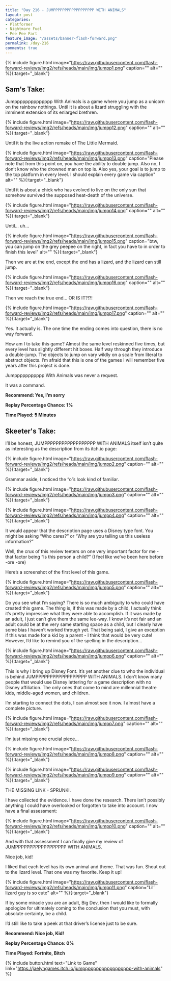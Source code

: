```yaml
---
title: "Day 216 - JUMPPPPPPPPPPPPPPPPPP WITH ANIMALS"
layout: post
categories:
- Platformer
- Nightmare Fuel
- Pee Pee Fart
feature_image: "/assets/banner-flash-forward.png"
permalink: /day-216
comments: true
---
```


{% include figure.html image="https://raw.githubusercontent.com/flash-forward-reviews/img2/refs/heads/main/img/jumpp1.png" caption="" alt="" %}{:target="_blank"}
 
## Sam's Take:

Jumpppppppppppppp With Animals is a game where you jump as a unicorn on the rainbow nothings. Until it is about a lizard struggling with the imminent extension of its enlarged brethren.

{% include figure.html image="https://raw.githubusercontent.com/flash-forward-reviews/img2/refs/heads/main/img/jumpp12.png" caption="" alt="" %}{:target="_blank"}

Until it is the live action remake of The Little Mermaid.

{% include figure.html image="https://raw.githubusercontent.com/flash-forward-reviews/img2/refs/heads/main/img/jumpp13.png" caption="Please note that from this point on, you have the ability to double jump. Also no, I don’t know who the drowned man on top is. Also yes, your goal is to jump to the top platform in every level. I should explain every game via caption" alt="" %}{:target="_blank"}

Until it is about a chick who has evolved to live on the only sun that somehow survived the supposed heat-death of the universe.

{% include figure.html image="https://raw.githubusercontent.com/flash-forward-reviews/img2/refs/heads/main/img/jumpp14.png" caption="" alt="" %}{:target="_blank"}

Until... uh...

{% include figure.html image="https://raw.githubusercontent.com/flash-forward-reviews/img2/refs/heads/main/img/jumpp15.png" caption="btw, you can jump on the grey peepee on the right, in fact you have to in order to finish this level" alt="" %}{:target="_blank"}

Then we are at the end, except the end has a lizard, and the lizard can still jump.

{% include figure.html image="https://raw.githubusercontent.com/flash-forward-reviews/img2/refs/heads/main/img/jumpp16.png" caption="" alt="" %}{:target="_blank"}

Then we reach the true end... OR IS IT?!?!

{% include figure.html image="https://raw.githubusercontent.com/flash-forward-reviews/img2/refs/heads/main/img/jumpp17.png" caption="" alt="" %}{:target="_blank"}

Yes. It actually is. The one time the ending comes into question, there is no way forward.

How am I to take this game? Almost the same level reskinned five times, but every level has slightly different hit boxes. Half way through they introduce a double-jump. The objects to jump on vary wildly on a scale from literal to abstract objects. I’m afraid that this is one of the games I will remember five years after this project is done.

Jumppppppppppp With Animals was never a request.

It was a command.

**Recommend: Yes, I’m sorry**

**Replay Percentage Chance: 1%**

**Time Played: 5 Minutes** 

## Skeeter's Take:

I’ll be honest, JUMPPPPPPPPPPPPPPPPPP WITH ANIMALS itself isn’t quite as interesting as the description from its itch.io page: 

{% include figure.html image="https://raw.githubusercontent.com/flash-forward-reviews/img2/refs/heads/main/img/jumpp2.png" caption="" alt="" %}{:target="_blank"}

Grammar aside, I noticed the “o”s look kind of familiar. 

{% include figure.html image="https://raw.githubusercontent.com/flash-forward-reviews/img2/refs/heads/main/img/jumpp3.png" caption="" alt="" %}{:target="_blank"}

{% include figure.html image="https://raw.githubusercontent.com/flash-forward-reviews/img2/refs/heads/main/img/jumpp4.png" caption="" alt="" %}{:target="_blank"}

It would appear that the description page uses a Disney type font. 
You might be asking “Who cares?” or “Why are you telling us this useless information?” 

Well, the crux of this review teeters on one very important factor for me - that factor being “Is this person a child?” (I feel like we’ve been here before    -ore    -ore) 

Here’s a screenshot of the first level of this game.

{% include figure.html image="https://raw.githubusercontent.com/flash-forward-reviews/img2/refs/heads/main/img/jumpp5.png" caption="" alt="" %}{:target="_blank"}

Do you see what I’m saying? There is so much ambiguity to who could have created this game. The thing is, if this was made by a child, I actually think it’s pretty impressive what they were able to accomplish. If it was made by an adult, I just can’t give them the same lee-way. I know it’s not fair and an adult could be at the very same starting space as a child, but I clearly have some bias I haven’t worked through yet. That being said, I give an exception if this was made for a kid by a parent - I think that would be very cute! However, I’d like to remind you of the spelling in the description… 

{% include figure.html image="https://raw.githubusercontent.com/flash-forward-reviews/img2/refs/heads/main/img/jumpp6.png" caption="" alt="" %}{:target="_blank"}

This is why I bring up Disney Font. It’s yet another clue to who the individual is behind JUMPPPPPPPPPPPPPPPPPP WITH ANIMALS. I don’t know many people that would use Disney lettering for a game description with no Disney affiliation. The only ones that come to mind are millennial theatre kids, middle-aged women, and children. 

I’m starting to connect the dots, I can almost see it now. I almost have a complete picture. 

{% include figure.html image="https://raw.githubusercontent.com/flash-forward-reviews/img2/refs/heads/main/img/jumpp7.png" caption="" alt="" %}{:target="_blank"}

I’m just missing one crucial piece… 

{% include figure.html image="https://raw.githubusercontent.com/flash-forward-reviews/img2/refs/heads/main/img/jumpp8.png" caption="" alt="" %}{:target="_blank"}

{% include figure.html image="https://raw.githubusercontent.com/flash-forward-reviews/img2/refs/heads/main/img/jumpp9.png" caption="" alt="" %}{:target="_blank"}

THE MISSING LINK - SPRUNKI. 

I have collected the evidence. I have done the research. There isn’t possibly anything I could have overlooked or forgotten to take into account. I now have a final assessment: 

{% include figure.html image="https://raw.githubusercontent.com/flash-forward-reviews/img2/refs/heads/main/img/jumpp10.png" caption="" alt="" %}{:target="_blank"}

And with that assessment I can finally give my review of JUMPPPPPPPPPPPPPPPPPP WITH ANIMALS. 

Nice job, kid! 

I liked that each level has its own animal and theme. That was fun. Shout out to the lizard level. That one was my favorite. Keep it up!

{% include figure.html image="https://raw.githubusercontent.com/flash-forward-reviews/img2/refs/heads/main/img/jumpp11.png" caption="Lil’ lizard guy is so cute" alt="" %}{:target="_blank"}

If by some miracle you are an adult, Big Dev, then I would like to formally apologize for ultimately coming to the conclusion that you must, with absolute certainty, be a child. 

I’d still like to take a peek at that driver’s license just to be sure. 

**Recommend: Nice job, Kid!**

**Replay Percentage Chance: 0%**

**Time Played: Fortnite, Bitch** 

{% include button.html text="Link to Game" link="https://jaelyngames.itch.io/jumpppppppppppppppppp-with-animals" %}